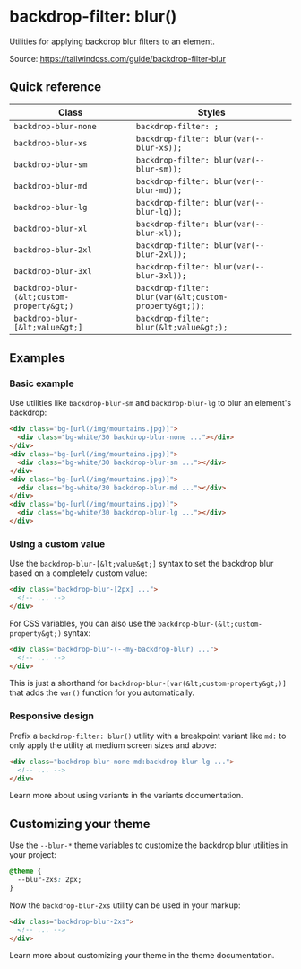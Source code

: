 # backdrop-filter: blur()

Utilities for applying backdrop blur filters to an element.

Source: https://tailwindcss.com/guide/backdrop-filter-blur

## Quick reference

| Class | Styles |
|---|---|
| `backdrop-blur-none` | `backdrop-filter: ;` |
| `backdrop-blur-xs` | `backdrop-filter: blur(var(--blur-xs));` |
| `backdrop-blur-sm` | `backdrop-filter: blur(var(--blur-sm));` |
| `backdrop-blur-md` | `backdrop-filter: blur(var(--blur-md));` |
| `backdrop-blur-lg` | `backdrop-filter: blur(var(--blur-lg));` |
| `backdrop-blur-xl` | `backdrop-filter: blur(var(--blur-xl));` |
| `backdrop-blur-2xl` | `backdrop-filter: blur(var(--blur-2xl));` |
| `backdrop-blur-3xl` | `backdrop-filter: blur(var(--blur-3xl));` |
| `backdrop-blur-(&lt;custom-property&gt;)` | `backdrop-filter: blur(var(&lt;custom-property&gt;));` |
| `backdrop-blur-[&lt;value&gt;]` | `backdrop-filter: blur(&lt;value&gt;);` |

## Examples

### Basic example

Use utilities like `backdrop-blur-sm` and `backdrop-blur-lg` to blur an element's backdrop:

```html
<div class="bg-[url(/img/mountains.jpg)]">
  <div class="bg-white/30 backdrop-blur-none ..."></div>
</div>
<div class="bg-[url(/img/mountains.jpg)]">
  <div class="bg-white/30 backdrop-blur-sm ..."></div>
</div>
<div class="bg-[url(/img/mountains.jpg)]">
  <div class="bg-white/30 backdrop-blur-md ..."></div>
</div>
<div class="bg-[url(/img/mountains.jpg)]">
  <div class="bg-white/30 backdrop-blur-lg ..."></div>
</div>
```

### Using a custom value

Use the `backdrop-blur-[&lt;value&gt;]` syntax to set the backdrop blur based on a completely custom value:

```html
<div class="backdrop-blur-[2px] ...">
  <!-- ... -->
</div>
```

For CSS variables, you can also use the `backdrop-blur-(&lt;custom-property&gt;)` syntax:

```html
<div class="backdrop-blur-(--my-backdrop-blur) ...">
  <!-- ... -->
</div>
```

This is just a shorthand for `backdrop-blur-[var(&lt;custom-property&gt;)]` that adds the `var()` function for you automatically.

### Responsive design

Prefix a `backdrop-filter: blur()` utility with a breakpoint variant like `md:` to only apply the utility at medium screen sizes and above:

```html
<div class="backdrop-blur-none md:backdrop-blur-lg ...">
  <!-- ... -->
</div>
```

Learn more about using variants in the variants documentation.

## Customizing your theme

Use the `--blur-*` theme variables to customize the backdrop blur utilities in your project:

```css
@theme {
  --blur-2xs: 2px;
}
```

Now the `backdrop-blur-2xs` utility can be used in your markup:

```html
<div class="backdrop-blur-2xs">
  <!-- ... -->
</div>
```

Learn more about customizing your theme in the theme documentation.
